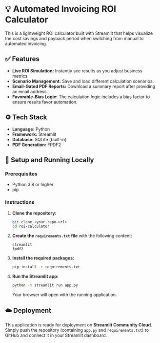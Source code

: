 # 💡 Automated Invoicing ROI Calculator

This is a lightweight ROI calculator built with Streamlit that helps visualize the cost savings and payback period when switching from manual to automated invoicing.

## ✅ Features

-   **Live ROI Simulation:** Instantly see results as you adjust business metrics.
-   **Scenario Management:** Save and load different calculation scenarios.
-   **Email-Gated PDF Reports:** Download a summary report after providing an email address.
-   **Favorable-Bias Logic:** The calculation logic includes a bias factor to ensure results favor automation.

## ⚙️ Tech Stack

-   **Language:** Python
-   **Framework:** Streamlit
-   **Database:** SQLite (built-in)
-   **PDF Generation:** FPDF2

## 🚀 Setup and Running Locally

### Prerequisites

-   Python 3.8 or higher
-   pip

### Instructions

1.  **Clone the repository:**
    ```bash
    git clone <your-repo-url>
    cd roi-calculator
    ```

2.  **Create the `requirements.txt` file** with the following content:
    ```
    streamlit
    fpdf2
    ```

3.  **Install the required packages:**
    ```bash
    pip install -r requirements.txt
    ```

4.  **Run the Streamlit app:**
    ```bash
    python -m streamlit run app.py
    ```
    Your browser will open with the running application.

## ☁️ Deployment

This application is ready for deployment on **Streamlit Community Cloud**. Simply push the repository (containing `app.py` and `requirements.txt`) to GitHub and connect it in your Streamlit dashboard.
